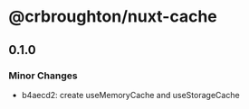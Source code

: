 # @crbroughton/nuxt-cache

## 0.1.0

### Minor Changes

- b4aecd2: create useMemoryCache and useStorageCache
